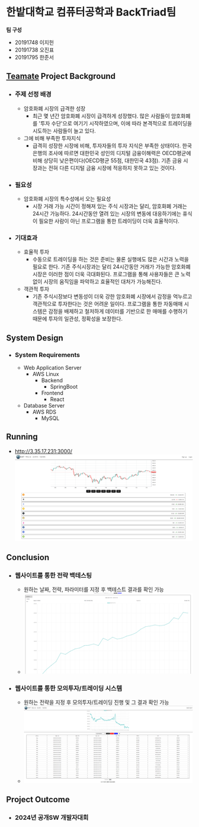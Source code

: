 # 한밭대학교 컴퓨터공학과 BackTriad팀

**팀 구성**
- 20191748 이지헌
- 20191738 오진표
- 20191795 한준서

## <u>Teamate</u> Project Background
- ### 주제 선정 배경
  - 암호화폐 시장의 급격한 성장
    - 최근 몇 년간 암호화폐 시장이 급격하게 성장했다. 많은 사람들이 암호화폐를 '투자 수단'으로 여기기 시작하였으며, 이에 따라 본격적으로 트레이딩을 시도하는 사람들이 늘고 있다.
  - 그에 비해 부족한 투자지식
    - 급격히 성장한 시장에 비해, 투자자들의 투자 지식은 부족한 상태이다. 한국은행의 조사에 따르면 대한민국 성인의 디지털 금융이해력은 OECD평균에 비해 상당히 낮은편이다(OECD평균 55점, 대한민국 43점). 기존 금융 시장과는 전혀 다른 디지털 금융 시장에 적응하지 못하고 있는 것이다.
- ### 필요성
  - 암호화폐 시장의 특수성에서 오는 필요성
    - 시장 거래 가능 시간이 정해져 있는 주식 시장과는 달리, 암호화폐 거래는 24시간 가능하다. 24시간동안 열려 있는 시장의 변동에 대응하기에는 휴식이 필요한 사람이 아닌 프로그램을 통한 트레이딩이 더욱 효율적이다.
- ### 기대효과
  - 효율적 투자
    - 수동으로 트레이딩을 하는 것은 준비는 물론 실행에도 많은 시간과 노력을 필요로 한다. 기존 주식시장과는 달리 24시간동안 거래가 가능한 암호화폐 시장은 이러한 점이 더욱 극대화된다. 프로그램을 통해 사용자들은 큰 노력 없이 시장의 움직임을 파악하고 효율적인 대처가 가능해진다.
  - 객관적 투자
    - 기존 주식시장보다 변동성이 더욱 강한 암호화폐 시장에서 감정을 억누르고 객관적으로 투자한다는 것은 어려운 일이다. 프로그램을 통한 자동매매 시스템은 감정을 배제하고 철저하게 데이터를 기반으로 한 매매를 수행하기 때문에 투자의 일관성, 정확성을 보장한다.
  
## System Design
  - ### System Requirements
    - Web Application Server
      - AWS Linux
        - Backend
          - SpringBoot
        - Frontend
          - React
    - Database Server
      - AWS RDS
        - MySQL

## Running
  - http://3.35.17.231:3000/
  ![alt text](image.png)
  
## Conclusion
  - ### 웹사이트를 통한 전략 백테스팅
    - 원하는 날짜, 전략, 파라미터를 지정 후 백테스트 결과를 확인 가능
    - ![alt text](image-1.png)
  - ### 웹사이트를 통한 모의투자/트레이딩 시스템
    - 원하는 전략을 지정 후 모의투자/트레이딩 진행 및 그 결과 확인 가능
    - ![alt text](image-2.png)
  
## Project Outcome
- ### 2024년 공개SW 개발자대회
